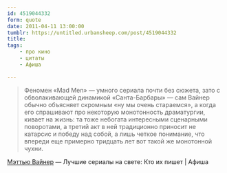 ```yaml
---
id: 4519044332
form: quote
date: 2011-04-11 13:00:00
tumblr: https://untitled.urbansheep.com/post/4519044332
title:
tags:
    - про кино
    - цитаты
    - Афиша

---
```


<blockquote>
Феномен «Mad Men» — умного сериала почти без сюжета, зато с обволакивающей динамикой «Санта-Барбары» — сам Вайнер обычно объясняет скромным «ну мы очень стараемся», а когда его спрашивают про некоторую монотонность драматургии, кивает на жизнь: та тоже небогата интересными сценарными поворотами, а третий акт в ней традиционно приносит не катарсис и победу над собой, а лишь четкое понимание, что впереди еще примерно тридцать лет вот такой же монотонной чухни.
</blockquote>

<a href="http://www.afisha.ru/article/9058/page4/">Мэттью Вайнер</a> — Лучшие сериалы на свете: Кто их пишет | Афиша
